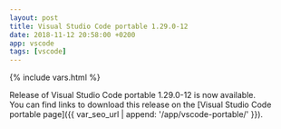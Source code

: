 ```yaml
---
layout: post
title: Visual Studio Code portable 1.29.0-12
date: 2018-11-12 20:58:00 +0200
app: vscode
tags: [vscode]
---
```

{% include vars.html %}

Release of Visual Studio Code portable 1.29.0-12 is now available.<br />
You can find links to download this release on the [Visual Studio Code portable page]({{ var_seo_url | append: '/app/vscode-portable/' }}).